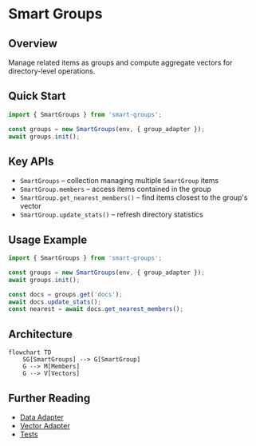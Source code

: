 # Smart Groups

## Overview
Manage related items as groups and compute aggregate vectors for directory-level operations.

## Quick Start
```js
import { SmartGroups } from 'smart-groups';

const groups = new SmartGroups(env, { group_adapter });
await groups.init();
```

## Key APIs
- `SmartGroups` – collection managing multiple `SmartGroup` items
- `SmartGroup.members` – access items contained in the group
- `SmartGroup.get_nearest_members()` – find items closest to the group's vector
- `SmartGroup.update_stats()` – refresh directory statistics

## Usage Example
```js
import { SmartGroups } from 'smart-groups';

const groups = new SmartGroups(env, { group_adapter });
await groups.init();

const docs = groups.get('docs');
await docs.update_stats();
const nearest = await docs.get_nearest_members();
```

## Architecture
```mermaid
flowchart TD
	SG[SmartGroups] --> G[SmartGroup]
	G --> M[Members]
	G --> V[Vectors]
```

## Further Reading
- [Data Adapter](./adapters/data)
- [Vector Adapter](./adapters/vector)
- [Tests](./test)
